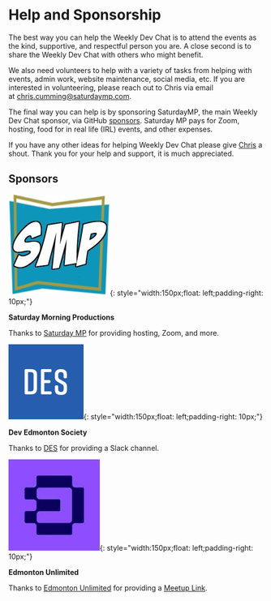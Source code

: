 # Help and Sponsorship

The best way you can help the Weekly Dev Chat is to attend the events as the kind, supportive, and respectful person you are. A close second is to share the Weekly Dev Chat with others who might benefit.

We also need volunteers to help with a variety of tasks from helping with events, admin work, website maintenance, social media, etc. If you are interested in volunteering, please reach out to Chris via email at <chris.cumming@saturdaymp.com>.

The final way you can help is by sponsoring SaturdayMP, the main Weekly Dev Chat sponsor, via GitHub [sponsors](https://github.com/sponsors/saturdaymp). Saturday MP pays for Zoom, hosting, food for in real life (IRL) events, and other expenses.

If you have any other ideas for helping Weekly Dev Chat please give [Chris](https://weeklydevchat.com/chris.cumming@saturdaymp.com) a shout. Thank you for your help and support, it is much appreciated.

Sponsors
--------

![](smp.jpeg){: style="width:150px;float: left;padding-right: 10px;"}

**Saturday Morning Productions**

Thanks to [Saturday MP](https://saturdaymp.com/) for providing hosting, Zoom, and more.

![](devEd.png){: style="width:150px;float: left;padding-right: 10px;"}

**Dev Edmonton Society**

Thanks to [DES](https://devedmonton.com/) for providing a Slack channel.

![](EdmontonUnlimited.jpeg){: style="width:150px;float: left;padding-right: 10px;"}

**Edmonton Unlimited**

Thanks to [Edmonton Unlimited](https://edmontonunlimited.com/) for providing a [Meetup Link](https://edmontonunlimited.com/).